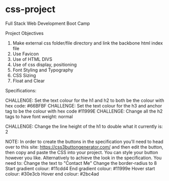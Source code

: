 # css-project
Full Stack Web Development Boot Camp 

Project Objectives

1. Make external css folder/file directory and link the backbone html index file
2. Use Favicon
3. Use of HTML DIVS
4. Use of css display, positioning
5. Font Styling and Typography
6. CSS Sizing 
7. Float and Clear


Specifications:

CHALLENGE: Set the text colour for the h1 and h2 to both be the colour with hex code: #66BFBF
CHALLENGE: Set the text colour for the h3 and anchor tag to be the colour with hex code #11999E
CHALLENGE: Change all the h2 tags to have font weight: normal

CHALLENGE: Change the line height of the h1 to double what it currently is: 2


NOTE: In order to create the buttons in the specification you’ll need to head over to this site:
https://css3buttongenerator.com/
and then edit the button, then copy and paste the CSS into your project.
You can style your button however you like. Alternatively to achieve the look in the specification. You need to:
Change the text to "Contact Me"
Change the border-radius to 8
Start gradient colour: #11cdd4
End gradient colour: #11999e
Hover start colour: #30e3cb
Hover end colour: #2bc4ad


